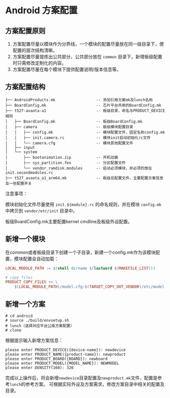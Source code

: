 # Android 方案配置


## 方案配置原则
1. 方案配置尽量以模块作为分界线，一个模块的配置尽量放在同一级目录下，使配置的层次结构清晰。
2. 方案配置尽量提炼出公共部分，公共部分放在 `common` 目录下，新增板级配置时只需修改定制化的内容。
3. 方案配置尽量在每个模块下提供配置说明/版本信息等。

## 方案配置结构
```
├── AndroidProducts.mk                  -- 添加引用方案mk及lunch名称
├── BoardConfig.mk                      -- 芯片平台共用的BoardConfig.mk
├── t527-avaota-a1                      -- 板级目录，命名与PRODUCT_DEVICE相同
│   ├── BoardConfig.mk                  -- 板级BoardConfig.mk
│   ├── camera                          -- 板级模块配置目录
│   │   ├── config.mk                   -- 模块配置文件，固定名称config.mk
│   │   ├── init.camera.rc              -- 模块init启动初始化rc文件
│   │   └── camera.cfg                  -- 模块其他配置文件
│   ├── input
│   └── system
│       ├── bootanimation.zip           -- 开机动画
│       ├── sys_partition.fex           -- 分区配置文件
│       └── vendor_ramdisk.modules      -- 启动必须模块，非必须的放在init.secondmodules.rc
├── t527_avaota_a1_arm64.mk             -- 板级总配置文件，主要配置方案信息及一些配置开关
```

注意事项：

模块初始化文件尽量使用 `init.${module}.rc` 的命名规则，并在模块 `config.mk` 中拷贝到 `vendor/etc/init` 目录中。

板级BoardConfig.mk主要配置kernel cmdline及板级外设配置。

## 新增一个模块

在common或者板级目录下创建一个子目录，新建一个config.mk作为该模块配置，模块配置会自动加载：

```makefile
LOCAL_MODULE_PATH := $(shell dirname $(lastword $(MAKEFILE_LIST)))

# copy files
PRODUCT_COPY_FILES += \
    $(LOCAL_MODULE_PATH)/model.cfg:$(TARGET_COPY_OUT_VENDOR)/etc/model.cfg
```

## 新增一个方案

```
# cd android
# source ./build/envsetup.sh
# lunch（选择对应平台公版方案配置）
# clone
```

根据提示输入新增方案信息：
```
please enter PRODUCT_DEVICE({device-name}): newdevice
please enter PRODUCT_NAME({product-name}): newproduct
please enter PRODUCT_BOARD({BOARD}): newboard
please enter PRODUCT_MODEL({MODEL_NAME}): NEWMODEL
please enter DENSITY(160): 320
```

完成以上操作后，将会新增`newdevice`目录配置及`newproduct.mk`文件，配置是参考`lunch`的参考方案。
可根据实际外设及方案需求，修改方案目录中相关的配置及目录。